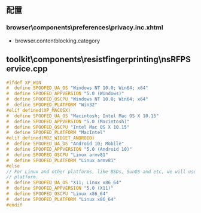 
## 配置

### browser\components\preferences\privacy.inc.xhtml

- browser.contentblocking.category

## toolkit\components\resistfingerprinting\nsRFPService.cpp

```c++
#ifdef XP_WIN
#  define SPOOFED_UA_OS "Windows NT 10.0; Win64; x64"
#  define SPOOFED_APPVERSION "5.0 (Windows)"
#  define SPOOFED_OSCPU "Windows NT 10.0; Win64; x64"
#  define SPOOFED_PLATFORM "Win32"
#elif defined(XP_MACOSX)
#  define SPOOFED_UA_OS "Macintosh; Intel Mac OS X 10.15"
#  define SPOOFED_APPVERSION "5.0 (Macintosh)"
#  define SPOOFED_OSCPU "Intel Mac OS X 10.15"
#  define SPOOFED_PLATFORM "MacIntel"
#elif defined(MOZ_WIDGET_ANDROID)
#  define SPOOFED_UA_OS "Android 10; Mobile"
#  define SPOOFED_APPVERSION "5.0 (Android 10)"
#  define SPOOFED_OSCPU "Linux armv81"
#  define SPOOFED_PLATFORM "Linux armv81"
#else
// For Linux and other platforms, like BSDs, SunOS and etc, we will use Linux
// platform.
#  define SPOOFED_UA_OS "X11; Linux x86_64"
#  define SPOOFED_APPVERSION "5.0 (X11)"
#  define SPOOFED_OSCPU "Linux x86_64"
#  define SPOOFED_PLATFORM "Linux x86_64"
#endif
```
